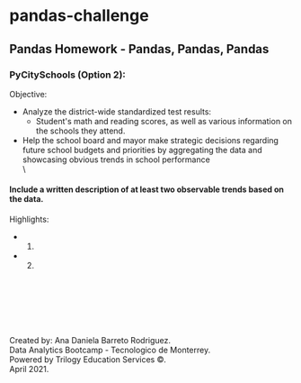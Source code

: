 # pandas-challenge
## Pandas Homework - Pandas, Pandas, Pandas

### PyCitySchools (Option 2):
Objective: 
* Analyze the district-wide standardized test results:
  * Student's math and reading scores, as well as various information on the schools they attend.
* Help the school board and mayor make strategic decisions regarding future school budgets and priorities by aggregating the data and showcasing obvious trends in school performance
\
\
#### Include a written description of at least two observable trends based on the data.
Highlights:
* 1.
* 2.


\
\
\
\
\
\
Created by: Ana Daniela Barreto Rodriguez.\
Data Analytics Bootcamp - Tecnologico de Monterrey.\
Powered by Trilogy Education Services ©.\
April 2021.



